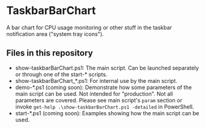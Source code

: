 # TaskbarBarChart
A bar chart for CPU usage monitoring or other stuff in the taskbar notification area ("system tray icons").

## Files in this repository
- show-taskbarBarChart.ps1: The main script. Can be launched separately or through one of the start-\* scripts.
- show-taskbarBarChart_\*.ps1: For internal use by the main script.
- demo-\*.ps1 (coming soon): Demonstrate how some parameters of the main script can be used. Not intended for "production". Not all parameters are covered. Please see main script's `param` section or invoke `get-help .\show-taskbarBarChart.ps1 -detailed` in PowerShell.
- start-\*.ps1 (coming soon): Examples showing how the main script can be used.

